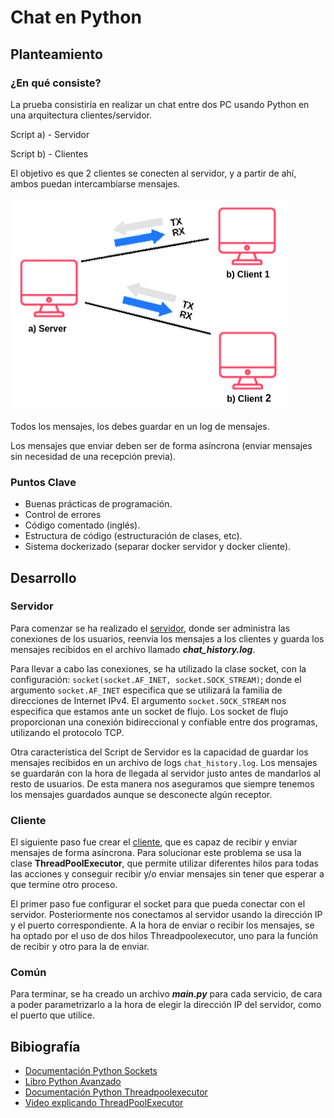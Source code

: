 # Chat en Python

## Planteamiento

### ¿En qué consiste?

La prueba consistiría en realizar un chat entre dos PC usando Python en una arquitectura clientes/servidor.

Script a) - Servidor

Script b) - Clientes

El objetivo es que 2 clientes se conecten al servidor, y a partir de ahí, ambos puedan intercambiarse mensajes.

![Connection picture](./media/image.png)

Todos los mensajes, los debes guardar en un log de mensajes.

Los mensajes que enviar deben ser de forma asíncrona (enviar mensajes sin necesidad de una recepción previa).

### Puntos Clave

- Buenas prácticas de programación.
- Control de errores
- Código comentado (inglés).
- Estructura de código (estructuración de clases, etc).
- Sistema dockerizado (separar docker servidor y docker cliente).

## Desarrollo

### Servidor

Para comenzar se ha realizado el [servidor](./server/Server.py), donde ser administra las conexiones de los usuarios, reenvía  los mensajes a los clientes y guarda los mensajes recibidos en el archivo llamado ***chat_history.log***.

Para llevar a cabo las conexiones, se ha utilizado la clase socket, con la configuración: `socket(socket.AF_INET, socket.SOCK_STREAM)`; donde el argumento `socket.AF_INET` especifica que se utilizará la familia de direcciones de Internet IPv4. El argumento `socket.SOCK_STREAM` nos especifica que estamos ante un socket de flujo. Los socket de flujo proporcionan una conexión bidireccional y confiable entre dos programas, utilizando el protocolo TCP.

Otra característica del Script de Servidor es la capacidad de guardar los mensajes recibidos en un archivo de logs `chat_history.log`. Los mensajes se guardarán con la hora de llegada al servidor justo antes de mandarlos al resto de usuarios. De esta manera nos aseguramos que siempre tenemos los mensajes guardados aunque se desconecte algún receptor.

### Cliente

El siguiente paso fue crear el [cliente](./client/Client.py), que es capaz de recibir y enviar mensajes de forma asíncrona. Para solucionar este problema se usa la clase **ThreadPoolExecutor**, que permite utilizar diferentes hilos para todas las acciones y conseguir recibir y/o enviar mensajes sin tener que esperar a que termine otro proceso.

El primer paso fue configurar el socket para que pueda conectar con el servidor. Posteriormente nos conectamos al servidor usando la dirección IP y el puerto correspondiente.
A la hora de enviar o recibir los mensajes, se ha optado por el uso de dos hilos Threadpoolexecutor, uno para la función de recibir y otro para la de enviar.

### Común

Para terminar, se ha creado un archivo ***main.py*** para cada servicio, de cara a poder parametrizarlo a la hora de elegir la dirección IP del servidor, como el puerto que utilice.

## Bibiografía

- [Documentación Python Sockets](https://docs.python.org/es/3/howto/sockets.html)
- [Libro Python Avanzado](https://www.amazon.es/Python-avanzado-en-fin-semana/dp/B08XLGJQQG/ref=tmm_pap_swatch_0?_encoding=UTF8&qid=&sr=)
- [Documentación Python Threadpoolexecutor](https://docs.python.org/3/library/concurrent.futures.html#threadpoolexecutor)
- [Video explicando ThreadPoolExecutor](https://www.youtube.com/watch?v=2Koubj0fF9U)
